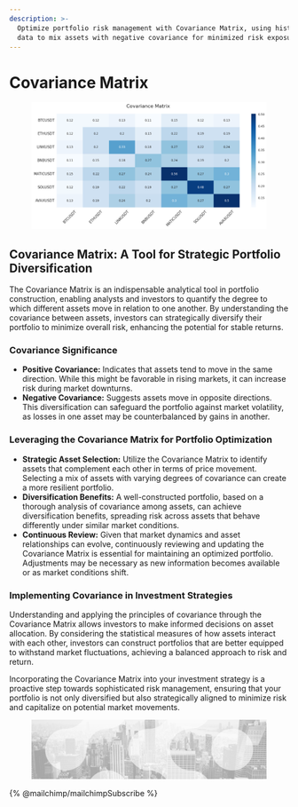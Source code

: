 ```yaml
---
description: >-
  Optimize portfolio risk management with Covariance Matrix, using historical
  data to mix assets with negative covariance for minimized risk exposure
---
```


# Covariance Matrix

<figure><img src="../../../../.gitbook/assets/1bc1347c-3f22-4a71-a3fa-e2c16a541299_8_Top8_Backtest_Portfolio_Covariance_matrix.png" alt="In the construction of a portfolio, it is important to attempt to reduce overall risk by including assets that have a negative covariance with each other."><figcaption></figcaption></figure>

## Covariance Matrix: A Tool for Strategic Portfolio Diversification

The Covariance Matrix is an indispensable analytical tool in portfolio construction, enabling analysts and investors to quantify the degree to which different assets move in relation to one another. By understanding the covariance between assets, investors can strategically diversify their portfolio to minimize overall risk, enhancing the potential for stable returns.

### **Covariance Significance**

* **Positive Covariance:** Indicates that assets tend to move in the same direction. While this might be favorable in rising markets, it can increase risk during market downturns.
* **Negative Covariance:** Suggests assets move in opposite directions. This diversification can safeguard the portfolio against market volatility, as losses in one asset may be counterbalanced by gains in another.

### **Leveraging the Covariance Matrix for Portfolio Optimization**

* **Strategic Asset Selection:** Utilize the Covariance Matrix to identify assets that complement each other in terms of price movement. Selecting a mix of assets with varying degrees of covariance can create a more resilient portfolio.
* **Diversification Benefits:** A well-constructed portfolio, based on a thorough analysis of covariance among assets, can achieve diversification benefits, spreading risk across assets that behave differently under similar market conditions.
* **Continuous Review:** Given that market dynamics and asset relationships can evolve, continuously reviewing and updating the Covariance Matrix is essential for maintaining an optimized portfolio. Adjustments may be necessary as new information becomes available or as market conditions shift.

### **Implementing Covariance in Investment Strategies**

Understanding and applying the principles of covariance through the Covariance Matrix allows investors to make informed decisions on asset allocation. By considering the statistical measures of how assets interact with each other, investors can construct portfolios that are better equipped to withstand market fluctuations, achieving a balanced approach to risk and return.

Incorporating the Covariance Matrix into your investment strategy is a proactive step towards sophisticated risk management, ensuring that your portfolio is not only diversified but also strategically aligned to minimize risk and capitalize on potential market movements.

<figure><img src="../../../../.gitbook/assets/bgfooter.webp" alt=""><figcaption></figcaption></figure>

{% @mailchimp/mailchimpSubscribe %}
